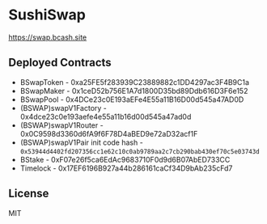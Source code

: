 # SushiSwap

https://swap.bcash.site

## Deployed Contracts

- BSwapToken - 0xa25FE5f283939C23889882c1DD4297ac3F4B9C1a
- BSwapMaker - 0x1ceD52b756E1A7d1800D35bd89Ddb616D3F6e152
- BSwapPool - 0x4DCe23c0E193aEFe4E55a11B16D00d545a47AD0D
- (BSWAP)swapV1Factory - 0x4dce23c0e193aefe4e55a11b16d00d545a47ad0d
- (BSWAP)swapV1Router - 0x0C9598d3360d6fA9f6F78D4aBED9e72aD32acf1F
- (BSWAP)swapV1Pair init code hash - `0x53944d4402fd207356cc1e62c10c0ab9789aa2c7cb290bab430ef70c5e03743d`
- BStake - 0xF07e26f5ca6EdAc9683710F0d9d6B07AbED733CC
- Timelock - 0x17EF6196B927a44b286161caCf34D9bAb235cFd7

## License

MIT
